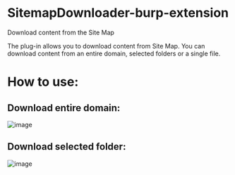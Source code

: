 # SitemapDownloader-burp-extension
Download content from the Site Map

The plug-in allows you to download content from Site Map. You can download content from an entire domain, selected folders or a single file.
# How to use:
## Download entire domain:
![image](https://github.com/user-attachments/assets/76ac3f97-c300-4a43-915c-867ed1a7ccdc)

## Download selected folder:
![image](https://github.com/user-attachments/assets/82f616c1-cb2c-431d-963c-bb1b939baca1)


